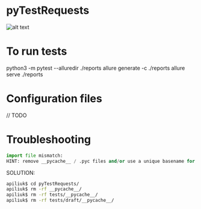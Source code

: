 # pyTestRequests

![alt text](https://github.com/archick12/pyTestRequests/blob/master/Structure.png)

# To run tests
python3 -m pytest --alluredir ./reports
allure generate -c ./reports
allure serve ./reports


# Configuration files
// TODO

# Troubleshooting
```python
import file mismatch:
HINT: remove __pycache__ / .pyc files and/or use a unique basename for your test file modules
```

SOLUTION:
```bash
apiliuk$ cd pyTestRequests/
apiliuk$ rm -rf __pycache__/
apiliuk$ rm -rf tests/__pycache__/
apiliuk$ rm -rf tests/draft/__pycache__/
```
